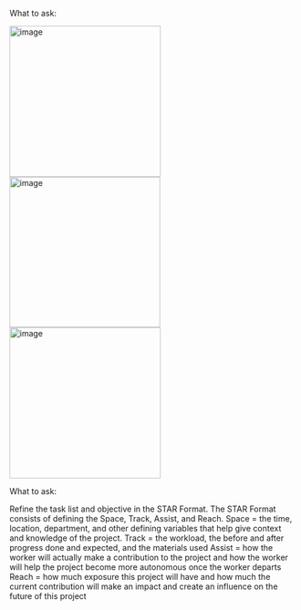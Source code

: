 What to ask:

<img width="265" alt="image" src="https://user-images.githubusercontent.com/61100293/213803942-78fe28dc-156b-468d-8030-9e6d8cec00b9.png">

<img width="264" alt="image" src="https://user-images.githubusercontent.com/61100293/213803976-c23fd0d6-1ee6-4806-ab3b-c5a72ed1c516.png">

<img width="265" alt="image" src="https://user-images.githubusercontent.com/61100293/213804671-044e9de7-7479-4513-88af-a95ca6054b48.png">

What to ask:

Refine the task list and objective in the STAR Format. The STAR Format consists of defining the Space, Track, Assist, and Reach. Space = the time, location, department, and other defining variables that help give context and knowledge of the project. Track = the workload, the before and after progress done and expected, and the materials used Assist = how the worker will actually make a contribution to the project and how the worker will help the project become more autonomous once the worker departs Reach = how much exposure this project will have and how much the current contribution will make an impact and create an influence on the future of this project
